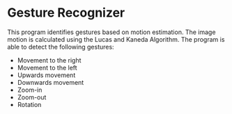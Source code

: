 # Gesture Recognizer

This program identifies gestures based on motion estimation. The image motion is calculated using the Lucas and Kaneda Algorithm. The program is able to detect the following gestures:

* Movement to the right
* Movement to the left
* Upwards movement
* Downwards movement
* Zoom-in
* Zoom-out
* Rotation
